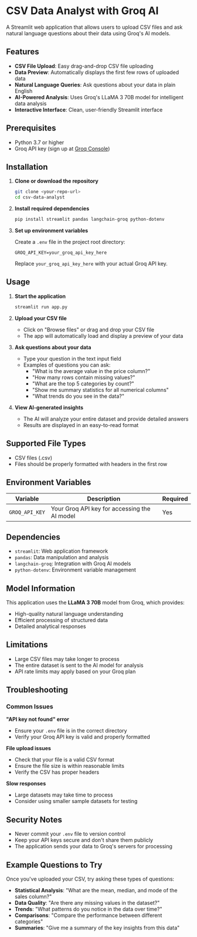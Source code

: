 # CSV Data Analyst with Groq AI

A Streamlit web application that allows users to upload CSV files and ask natural language questions about their data using Groq's AI models.

## Features

- **CSV File Upload**: Easy drag-and-drop CSV file uploading
- **Data Preview**: Automatically displays the first few rows of uploaded data
- **Natural Language Queries**: Ask questions about your data in plain English
- **AI-Powered Analysis**: Uses Groq's LLaMA 3 70B model for intelligent data analysis
- **Interactive Interface**: Clean, user-friendly Streamlit interface

## Prerequisites

- Python 3.7 or higher
- Groq API key (sign up at [Groq Console](https://console.groq.com/))

## Installation

1. **Clone or download the repository**
   ```bash
   git clone <your-repo-url>
   cd csv-data-analyst
   ```

2. **Install required dependencies**
   ```bash
   pip install streamlit pandas langchain-groq python-dotenv
   ```

3. **Set up environment variables**
   
   Create a `.env` file in the project root directory:
   ```
   GROQ_API_KEY=your_groq_api_key_here
   ```
   
   Replace `your_groq_api_key_here` with your actual Groq API key.

## Usage

1. **Start the application**
   ```bash
   streamlit run app.py
   ```

2. **Upload your CSV file**
   - Click on "Browse files" or drag and drop your CSV file
   - The app will automatically load and display a preview of your data

3. **Ask questions about your data**
   - Type your question in the text input field
   - Examples of questions you can ask:
     - "What is the average value in the price column?"
     - "How many rows contain missing values?"
     - "What are the top 5 categories by count?"
     - "Show me summary statistics for all numerical columns"
     - "What trends do you see in the data?"

4. **View AI-generated insights**
   - The AI will analyze your entire dataset and provide detailed answers
   - Results are displayed in an easy-to-read format

## Supported File Types

- CSV files (.csv)
- Files should be properly formatted with headers in the first row

## Environment Variables

| Variable | Description | Required |
|----------|-------------|----------|
| `GROQ_API_KEY` | Your Groq API key for accessing the AI model | Yes |

## Dependencies

- `streamlit`: Web application framework
- `pandas`: Data manipulation and analysis
- `langchain-groq`: Integration with Groq AI models
- `python-dotenv`: Environment variable management

## Model Information

This application uses the **LLaMA 3 70B** model from Groq, which provides:
- High-quality natural language understanding
- Efficient processing of structured data
- Detailed analytical responses

## Limitations

- Large CSV files may take longer to process
- The entire dataset is sent to the AI model for analysis
- API rate limits may apply based on your Groq plan

## Troubleshooting

### Common Issues

**"API key not found" error**
- Ensure your `.env` file is in the correct directory
- Verify your Groq API key is valid and properly formatted

**File upload issues**
- Check that your file is a valid CSV format
- Ensure the file size is within reasonable limits
- Verify the CSV has proper headers

**Slow responses**
- Large datasets may take time to process
- Consider using smaller sample datasets for testing

## Security Notes

- Never commit your `.env` file to version control
- Keep your API keys secure and don't share them publicly
- The application sends your data to Groq's servers for processing


## Example Questions to Try

Once you've uploaded your CSV, try asking these types of questions:

- **Statistical Analysis**: "What are the mean, median, and mode of the sales column?"
- **Data Quality**: "Are there any missing values in the dataset?"
- **Trends**: "What patterns do you notice in the data over time?"
- **Comparisons**: "Compare the performance between different categories"
- **Summaries**: "Give me a summary of the key insights from this data"
